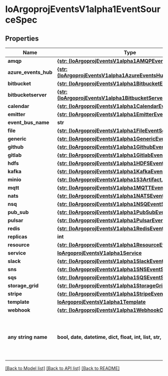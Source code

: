 # IoArgoprojEventsV1alpha1EventSourceSpec


## Properties
Name | Type | Description | Notes
------------ | ------------- | ------------- | -------------
**amqp** | [**{str: (IoArgoprojEventsV1alpha1AMQPEventSource,)}**](IoArgoprojEventsV1alpha1AMQPEventSource.md) |  | [optional] 
**azure_events_hub** | [**{str: (IoArgoprojEventsV1alpha1AzureEventsHubEventSource,)}**](IoArgoprojEventsV1alpha1AzureEventsHubEventSource.md) |  | [optional] 
**bitbucket** | [**{str: (IoArgoprojEventsV1alpha1BitbucketEventSource,)}**](IoArgoprojEventsV1alpha1BitbucketEventSource.md) |  | [optional] 
**bitbucketserver** | [**{str: (IoArgoprojEventsV1alpha1BitbucketServerEventSource,)}**](IoArgoprojEventsV1alpha1BitbucketServerEventSource.md) |  | [optional] 
**calendar** | [**{str: (IoArgoprojEventsV1alpha1CalendarEventSource,)}**](IoArgoprojEventsV1alpha1CalendarEventSource.md) |  | [optional] 
**emitter** | [**{str: (IoArgoprojEventsV1alpha1EmitterEventSource,)}**](IoArgoprojEventsV1alpha1EmitterEventSource.md) |  | [optional] 
**event_bus_name** | **str** |  | [optional] 
**file** | [**{str: (IoArgoprojEventsV1alpha1FileEventSource,)}**](IoArgoprojEventsV1alpha1FileEventSource.md) |  | [optional] 
**generic** | [**{str: (IoArgoprojEventsV1alpha1GenericEventSource,)}**](IoArgoprojEventsV1alpha1GenericEventSource.md) |  | [optional] 
**github** | [**{str: (IoArgoprojEventsV1alpha1GithubEventSource,)}**](IoArgoprojEventsV1alpha1GithubEventSource.md) |  | [optional] 
**gitlab** | [**{str: (IoArgoprojEventsV1alpha1GitlabEventSource,)}**](IoArgoprojEventsV1alpha1GitlabEventSource.md) |  | [optional] 
**hdfs** | [**{str: (IoArgoprojEventsV1alpha1HDFSEventSource,)}**](IoArgoprojEventsV1alpha1HDFSEventSource.md) |  | [optional] 
**kafka** | [**{str: (IoArgoprojEventsV1alpha1KafkaEventSource,)}**](IoArgoprojEventsV1alpha1KafkaEventSource.md) |  | [optional] 
**minio** | [**{str: (IoArgoprojEventsV1alpha1S3Artifact,)}**](IoArgoprojEventsV1alpha1S3Artifact.md) |  | [optional] 
**mqtt** | [**{str: (IoArgoprojEventsV1alpha1MQTTEventSource,)}**](IoArgoprojEventsV1alpha1MQTTEventSource.md) |  | [optional] 
**nats** | [**{str: (IoArgoprojEventsV1alpha1NATSEventsSource,)}**](IoArgoprojEventsV1alpha1NATSEventsSource.md) |  | [optional] 
**nsq** | [**{str: (IoArgoprojEventsV1alpha1NSQEventSource,)}**](IoArgoprojEventsV1alpha1NSQEventSource.md) |  | [optional] 
**pub_sub** | [**{str: (IoArgoprojEventsV1alpha1PubSubEventSource,)}**](IoArgoprojEventsV1alpha1PubSubEventSource.md) |  | [optional] 
**pulsar** | [**{str: (IoArgoprojEventsV1alpha1PulsarEventSource,)}**](IoArgoprojEventsV1alpha1PulsarEventSource.md) |  | [optional] 
**redis** | [**{str: (IoArgoprojEventsV1alpha1RedisEventSource,)}**](IoArgoprojEventsV1alpha1RedisEventSource.md) |  | [optional] 
**replicas** | **int** |  | [optional] 
**resource** | [**{str: (IoArgoprojEventsV1alpha1ResourceEventSource,)}**](IoArgoprojEventsV1alpha1ResourceEventSource.md) |  | [optional] 
**service** | [**IoArgoprojEventsV1alpha1Service**](IoArgoprojEventsV1alpha1Service.md) |  | [optional] 
**slack** | [**{str: (IoArgoprojEventsV1alpha1SlackEventSource,)}**](IoArgoprojEventsV1alpha1SlackEventSource.md) |  | [optional] 
**sns** | [**{str: (IoArgoprojEventsV1alpha1SNSEventSource,)}**](IoArgoprojEventsV1alpha1SNSEventSource.md) |  | [optional] 
**sqs** | [**{str: (IoArgoprojEventsV1alpha1SQSEventSource,)}**](IoArgoprojEventsV1alpha1SQSEventSource.md) |  | [optional] 
**storage_grid** | [**{str: (IoArgoprojEventsV1alpha1StorageGridEventSource,)}**](IoArgoprojEventsV1alpha1StorageGridEventSource.md) |  | [optional] 
**stripe** | [**{str: (IoArgoprojEventsV1alpha1StripeEventSource,)}**](IoArgoprojEventsV1alpha1StripeEventSource.md) |  | [optional] 
**template** | [**IoArgoprojEventsV1alpha1Template**](IoArgoprojEventsV1alpha1Template.md) |  | [optional] 
**webhook** | [**{str: (IoArgoprojEventsV1alpha1WebhookContext,)}**](IoArgoprojEventsV1alpha1WebhookContext.md) |  | [optional] 
**any string name** | **bool, date, datetime, dict, float, int, list, str, none_type** | any string name can be used but the value must be the correct type | [optional]

[[Back to Model list]](../README.md#documentation-for-models) [[Back to API list]](../README.md#documentation-for-api-endpoints) [[Back to README]](../README.md)


